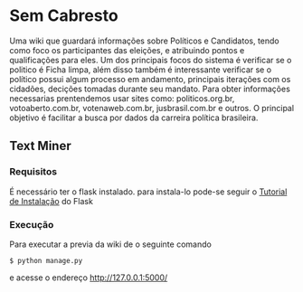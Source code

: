 # Sem Cabresto

Uma wiki que guardará informações sobre Políticos e Candidatos, tendo como foco os participantes das eleições, e atribuindo pontos e qualificações para eles. Um dos principais focos do sistema é verificar se o politico é Ficha limpa, além disso também é interessante verificar se o político possui algum processo em andamento, principais iterações com os cidadões, decições tomadas durante seu mandato. Para obter informações necessarias prentendemos usar sites como: politicos.org.br, votoaberto.com.br, votenaweb.com.br, jusbrasil.com.br e outros. O principal objetivo é facilitar a busca por dados da carreira política brasileira.

## Text Miner

### Requisitos

É necessário ter o flask instalado. para instala-lo pode-se seguir o [Tutorial de Instalação](http://flask.pocoo.org/docs/installation/) do Flask

### Execução

Para executar a previa da wiki de o seguinte comando

```
$ python manage.py
```

e acesse o endereço http://127.0.0.1:5000/
